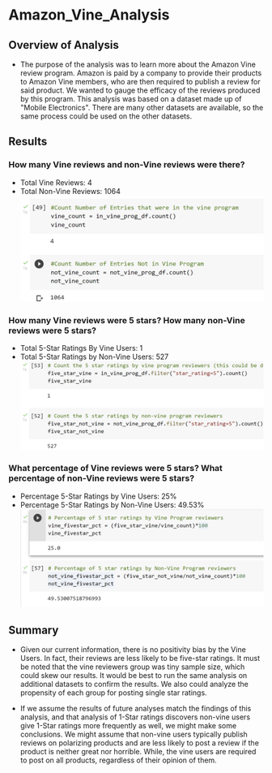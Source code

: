 # Amazon_Vine_Analysis
## Overview of Analysis
- The purpose of the analysis was to learn more about the Amazon Vine review program. Amazon is paid by a company to provide their products to Amazon Vine members, who are then required to publish a review for said product. We wanted to gauge the efficacy of the reviews produced by this program. This analysis was based on a dataset made up of "Mobile Electronics". There are many other datasets are available, so the same process could be used on the other datasets.
## Results
### How many Vine reviews and non-Vine reviews were there?
- Total Vine Reviews: 4
- Total Non-Vine Reviews: 1064
![](Images/count.png)
### How many Vine reviews were 5 stars? How many non-Vine reviews were 5 stars?
- Total 5-Star Ratings By Vine Users: 1
- Total 5-Star Ratings by Non-Vine Users: 527
![](Images/fivestar.png)
### What percentage of Vine reviews were 5 stars? What percentage of non-Vine reviews were 5 stars?
- Percentage 5-Star Ratings by Vine Users: 25%
- Percentage 5-Star Ratings by Non-Vine Users: 49.53%
![](Images/percent.png)

## Summary
- Given our current information, there is no positivity bias by the Vine Users. In fact, their reviews are less likely to be five-star ratings. It must be noted that the vine reviewers group was tiny sample size, which could skew our results. It would be best to run the same analysis on additional datasets to confirm the results. We also could analyze the propensity of each group for posting single star ratings. 

- If we assume the results of future analyses match the findings of this analysis, and that analysis of 1-Star ratings discovers non-vine users give 1-Star ratings more frequently as well, we might make some conclusions. We might assume that non-vine users typically publish reviews on polarizing products and are less likely to post a review if the product is neither great nor horrible. While, the vine users are required to post on all products, regardless of their opinion of them.
